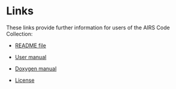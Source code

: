 # Links

These links provide further information for users of the AIRS Code Collection:

* [README file](https://github.com/slcs-jsc/airs/blob/master/README.md)

* [User manual](https://slcs-jsc.github.io/airs)

* [Doxygen manual](https://slcs-jsc.github.io/airs/doxygen)

* [License](https://github.com/slcs-jsc/airs/blob/master/COPYING)
